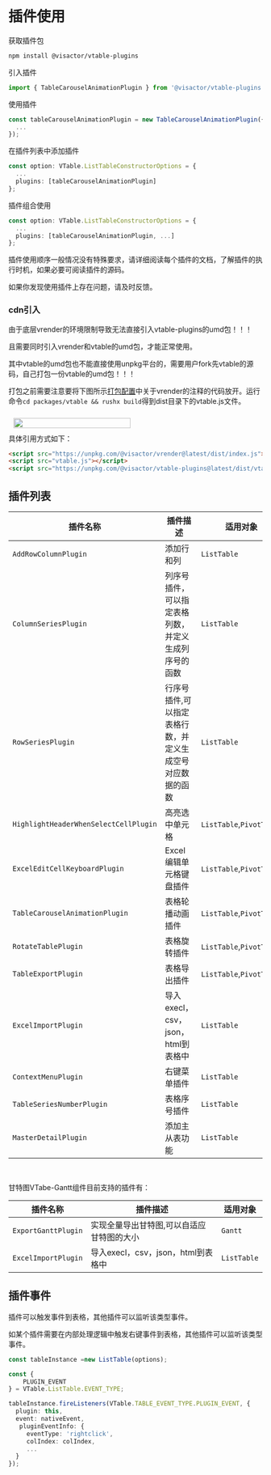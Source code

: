 # 插件使用

获取插件包

```bash
npm install @visactor/vtable-plugins
```
引入插件

```ts
import { TableCarouselAnimationPlugin } from '@visactor/vtable-plugins';
```

使用插件  

```ts
const tableCarouselAnimationPlugin = new TableCarouselAnimationPlugin({
  ...
});
```

在插件列表中添加插件

```ts
const option: VTable.ListTableConstructorOptions = {
  ...
  plugins: [tableCarouselAnimationPlugin]
};
```

插件组合使用

```ts
const option: VTable.ListTableConstructorOptions = {
  ...
  plugins: [tableCarouselAnimationPlugin, ...]
};
```

插件使用顺序一般情况没有特殊要求，请详细阅读每个插件的文档，了解插件的执行时机，如果必要可阅读插件的源码。

如果你发现使用插件上存在问题，请及时反馈。

### cdn引入

由于底层vrender的环境限制导致无法直接引入vtable-plugins的umd包！！！

且需要同时引入vrender和vtable的umd包，才能正常使用。

其中vtable的umd包也不能直接使用unpkg平台的，需要用户fork先vtable的源码，自己打包一份vtable的umd包！！！

打包之前需要注意要将下图所示[打包配置](https://github.com/VisActor/VTable/blob/develop/packages/vtable/bundler.config.js)中关于vrender的注释的代码放开。运行命令`cd packages/vtable && rushx build`得到dist目录下的vtable.js文件。
<div style="display: flex; justify-content: center;  width: 50%;">
  <img src="https://lf9-dp-fe-cms-tos.byteorg.com/obj/bit-cloud/VTable/guide/sheet-build-umd.png"  style="width: 100%; object-fit: contain; padding: 10px;">
</div>
具体引用方式如下：

```html
<script src="https://unpkg.com/@visactor/vrender@latest/dist/index.js"></script>
<script src="vtable.js"></script>
<script src="https://unpkg.com/@visactor/vtable-plugins@latest/dist/vtable-plugins.js"></script>
```

## 插件列表
| 插件名称 | 插件描述 |适用对象|
| --- | --- | --- |
| `AddRowColumnPlugin` | 添加行和列 | `ListTable` |
| `ColumnSeriesPlugin` | 列序号插件，可以指定表格列数，并定义生成列序号的函数 | `ListTable` |
| `RowSeriesPlugin` | 行序号插件,可以指定表格行数，并定义生成空号对应数据的函数 | `ListTable` |
| `HighlightHeaderWhenSelectCellPlugin` | 高亮选中单元格 | `ListTable`,`PivotTable` |
| `ExcelEditCellKeyboardPlugin` | Excel编辑单元格键盘插件 | `ListTable`,`PivotTable` |
| `TableCarouselAnimationPlugin` | 表格轮播动画插件 | `ListTable`,`PivotTable` |
| `RotateTablePlugin` | 表格旋转插件 | `ListTable`,`PivotTable` |
| `TableExportPlugin` | 表格导出插件 | `ListTable`,`PivotTable` |
| `ExcelImportPlugin` | 导入execl，csv，json，html到表格中 | `ListTable` |
| `ContextMenuPlugin` | 右键菜单插件 | `ListTable` |
| `TableSeriesNumberPlugin` | 表格序号插件 | `ListTable` |
| `MasterDetailPlugin` | 添加主从表功能 | `ListTable` |

<br>

甘特图VTabe-Gantt组件目前支持的插件有：

| 插件名称 | 插件描述 | 适用对象 |
| --- | --- | --- |
| `ExportGanttPlugin` | 实现全量导出甘特图,可以自适应甘特图的大小 | `Gantt` |
| `ExcelImportPlugin` | 导入execl，csv，json，html到表格中 | `ListTable` |

## 插件事件

插件可以触发事件到表格，其他插件可以监听该类型事件。

如某个插件需要在内部处理逻辑中触发右键事件到表格，其他插件可以监听该类型事件。

```ts
const tableInstance =new ListTable(options);

const {
    PLUGIN_EVENT
} = VTable.ListTable.EVENT_TYPE;

tableInstance.fireListeners(VTable.TABLE_EVENT_TYPE.PLUGIN_EVENT, {
  plugin: this,
  event: nativeEvent,
   pluginEventInfo: {
     eventType: 'rightclick',
     colIndex: colIndex,
     ...
  } 
});
```
